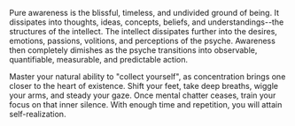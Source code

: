 Pure awareness is the blissful, timeless, and undivided ground of being. It dissipates into thoughts, ideas, concepts, beliefs, and understandings--the structures of the intellect. The intellect dissipates further into the desires, emotions, passions, volitions, and perceptions of the psyche. Awareness then completely dimishes as the psyche transitions into observable, quantifiable, measurable, and predictable action.

Master your natural ability to "collect yourself", as concentration brings one closer to the heart of existence. Shift your feet, take deep breaths, wiggle your arms, and steady your gaze. Once mental chatter ceases, train your focus on that inner silence. With enough time and repetition, you will attain self-realization.
